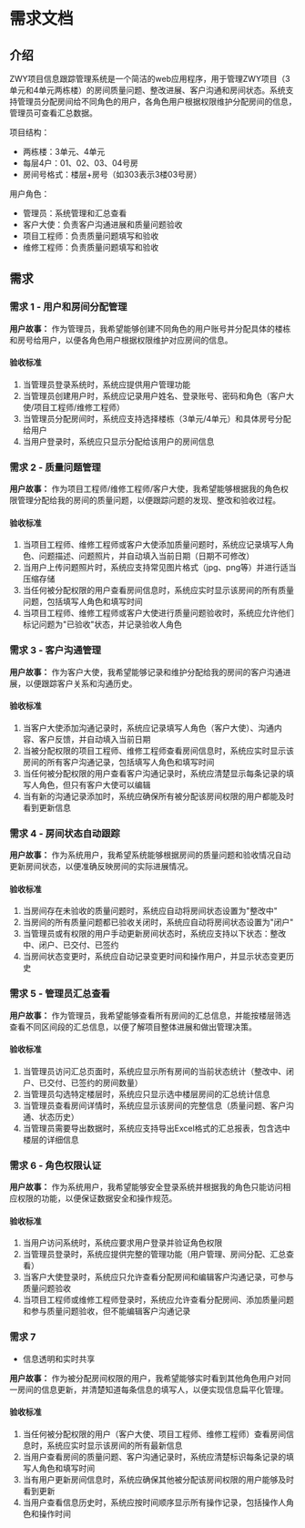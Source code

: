 # 需求文档

## 介绍

ZWY项目信息跟踪管理系统是一个简洁的web应用程序，用于管理ZWY项目（3单元和4单元两栋楼）的房间质量问题、整改进展、客户沟通和房间状态。系统支持管理员分配房间给不同角色的用户，各角色用户根据权限维护分配房间的信息，管理员可查看汇总数据。

项目结构：
- 两栋楼：3单元、4单元
- 每层4户：01、02、03、04号房
- 房间号格式：楼层+房号（如303表示3楼03号房）

用户角色：
- 管理员：系统管理和汇总查看
- 客户大使：负责客户沟通进展和质量问题验收
- 项目工程师：负责质量问题填写和验收
- 维修工程师：负责质量问题填写和验收

## 需求

### 需求 1 - 用户和房间分配管理

**用户故事：** 作为管理员，我希望能够创建不同角色的用户账号并分配具体的楼栋和房号给用户，以便各角色用户根据权限维护对应房间的信息。

#### 验收标准

1. 当管理员登录系统时，系统应提供用户管理功能
2. 当管理员创建用户时，系统应记录用户姓名、登录账号、密码和角色（客户大使/项目工程师/维修工程师）
3. 当管理员分配房间时，系统应支持选择楼栋（3单元/4单元）和具体房号分配给用户
4. 当用户登录时，系统应只显示分配给该用户的房间信息

### 需求 2 - 质量问题管理

**用户故事：** 作为项目工程师/维修工程师/客户大使，我希望能够根据我的角色权限管理分配给我的房间的质量问题，以便跟踪问题的发现、整改和验收过程。

#### 验收标准

1. 当项目工程师、维修工程师或客户大使添加质量问题时，系统应记录填写人角色、问题描述、问题照片，并自动填入当前日期（日期不可修改）
2. 当用户上传问题照片时，系统应支持常见图片格式（jpg、png等）并进行适当压缩存储
3. 当任何被分配权限的用户查看房间信息时，系统应实时显示该房间的所有质量问题，包括填写人角色和填写时间
4. 当项目工程师、维修工程师或客户大使进行质量问题验收时，系统应允许他们标记问题为"已验收"状态，并记录验收人角色

### 需求 3 - 客户沟通管理

**用户故事：** 作为客户大使，我希望能够记录和维护分配给我的房间的客户沟通进展，以便跟踪客户关系和沟通历史。

#### 验收标准

1. 当客户大使添加沟通记录时，系统应记录填写人角色（客户大使）、沟通内容、客户反馈，并自动填入当前日期
2. 当被分配权限的项目工程师、维修工程师查看房间信息时，系统应实时显示该房间的所有客户沟通记录，包括填写人角色和填写时间
3. 当任何被分配权限的用户查看客户沟通记录时，系统应清楚显示每条记录的填写人角色，但只有客户大使可以编辑
4. 当有新的沟通记录添加时，系统应确保所有被分配该房间权限的用户都能及时看到更新信息

### 需求 4 - 房间状态自动跟踪

**用户故事：** 作为系统用户，我希望系统能够根据房间的质量问题和验收情况自动更新房间状态，以便准确反映房间的实际进展情况。

#### 验收标准

1. 当房间存在未验收的质量问题时，系统应自动将房间状态设置为"整改中"
2. 当房间的所有质量问题都已验收关闭时，系统应自动将房间状态设置为"闭户"
3. 当管理员或有权限的用户手动更新房间状态时，系统应支持以下状态：整改中、闭户、已交付、已签约
4. 当房间状态变更时，系统应自动记录变更时间和操作用户，并显示状态变更历史

### 需求 5 - 管理员汇总查看

**用户故事：** 作为管理员，我希望能够查看所有房间的汇总信息，并能按楼层筛选查看不同区间段的汇总信息，以便了解项目整体进展和做出管理决策。

#### 验收标准

1. 当管理员访问汇总页面时，系统应显示所有房间的当前状态统计（整改中、闭户、已交付、已签约的房间数量）
2. 当管理员勾选特定楼层时，系统应只显示选中楼层房间的汇总统计信息
3. 当管理员查看房间详情时，系统应显示该房间的完整信息（质量问题、客户沟通、状态历史）
4. 当管理员需要导出数据时，系统应支持导出Excel格式的汇总报表，包含选中楼层的详细信息

### 需求 6 - 角色权限认证

**用户故事：** 作为系统用户，我希望能够安全登录系统并根据我的角色只能访问相应权限的功能，以便保证数据安全和操作规范。

#### 验收标准

1. 当用户访问系统时，系统应要求用户登录并验证角色权限
2. 当管理员登录时，系统应提供完整的管理功能（用户管理、房间分配、汇总查看）
3. 当客户大使登录时，系统应只允许查看分配房间和编辑客户沟通记录，可参与质量问题验收
4. 当项目工程师或维修工程师登录时，系统应允许查看分配房间、添加质量问题和参与质量问题验收，但不能编辑客户沟通记录
### 需求 7 
- 信息透明和实时共享

**用户故事：** 作为被分配房间权限的用户，我希望能够实时看到其他角色用户对同一房间的信息更新，并清楚知道每条信息的填写人，以便实现信息扁平化管理。

#### 验收标准

1. 当任何被分配权限的用户（客户大使、项目工程师、维修工程师）查看房间信息时，系统应实时显示该房间的所有最新信息
2. 当用户查看房间的质量问题、客户沟通记录时，系统应清楚标识每条记录的填写人角色和填写时间
3. 当有用户更新房间信息时，系统应确保其他被分配该房间权限的用户能够及时看到更新
4. 当用户查看信息历史时，系统应按时间顺序显示所有操作记录，包括操作人角色和操作时间